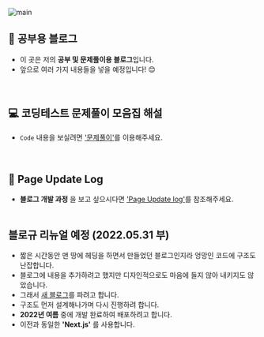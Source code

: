 ![main](https://user-images.githubusercontent.com/79848632/150446148-b4b13e64-2010-4fe6-a707-553c9d32b38c.png)

## 📖 공부용 블로그
+ 이 곳은 저의 **공부 및 문제풀이용 블로그**입니다.
+ 앞으로 여러 가지 내용들을 넣을 예정입니다! 😊    
<br><br>
## 💻 코딩테스트 문제풀이 모음집 해설
+ ` Code `  내용을 보실려면 ['문제풀이'](https://github.com/Wisesaturn/Solve-Problem "재한쓰의 코딩테스트 문제풀이 모음집")를 이용해주세요.     
<br><br>
## 🤗 Page Update Log
+ **블로그 개발 과정** 을 보고 싶으시다면 ['Page Update log'](https://github.com/Wisesaturn/study-blog/issues/9 "Page Update log")를 참조해주세요.
<br><br>
## 블로규 리뉴얼 예정 (2022.05.31 부)
+ 짧은 시간동안 맨 땅에 헤딩을 하면서 만들었던 블로그인지라 엉망인 코드에 구조도 난잡합니다.
+ 블로그에 내용을 추가하려고 했지만 디자인적으로도 마음에 들지 않아 내키지도 않았습니다.
+ 그래서 <a href="https://github.com/Wisesaturn/blog">새 블로그</a>를 파려고 합니다.
+ 구조도 먼저 설계해나가며 다시 진행하려 합니다.
+ **2022년 여름** 중에 개발 완료하여 배포하려고 합니다.
+ 이전과 동일한 **'Next.js'** 를 사용합니다.
